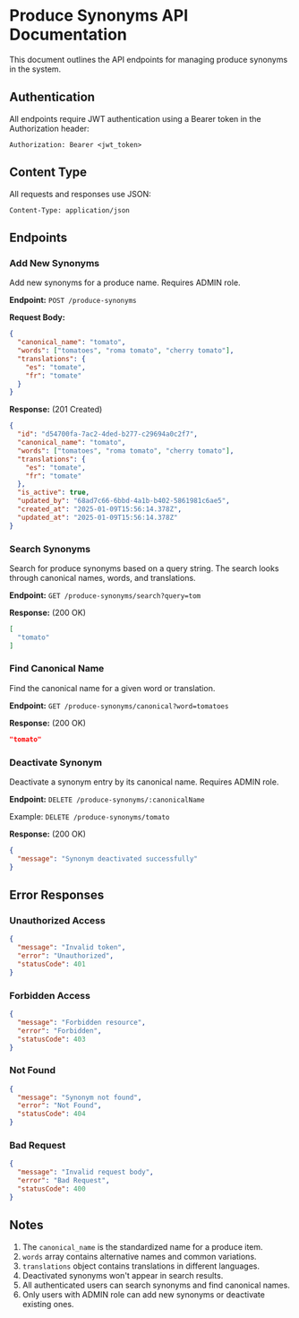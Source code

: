 # Produce Synonyms API Documentation

This document outlines the API endpoints for managing produce synonyms in the system.

## Authentication

All endpoints require JWT authentication using a Bearer token in the Authorization header:
```
Authorization: Bearer <jwt_token>
```

## Content Type

All requests and responses use JSON:
```
Content-Type: application/json
```

## Endpoints

### Add New Synonyms

Add new synonyms for a produce name. Requires ADMIN role.

**Endpoint:** `POST /produce-synonyms`

**Request Body:**
```json
{
  "canonical_name": "tomato",
  "words": ["tomatoes", "roma tomato", "cherry tomato"],
  "translations": {
    "es": "tomate",
    "fr": "tomate"
  }
}
```

**Response:** (201 Created)
```json
{
  "id": "d54700fa-7ac2-4ded-b277-c29694a0c2f7",
  "canonical_name": "tomato",
  "words": ["tomatoes", "roma tomato", "cherry tomato"],
  "translations": {
    "es": "tomate",
    "fr": "tomate"
  },
  "is_active": true,
  "updated_by": "68ad7c66-6bbd-4a1b-b402-5861981c6ae5",
  "created_at": "2025-01-09T15:56:14.378Z",
  "updated_at": "2025-01-09T15:56:14.378Z"
}
```

### Search Synonyms

Search for produce synonyms based on a query string. The search looks through canonical names, words, and translations.

**Endpoint:** `GET /produce-synonyms/search?query=tom`

**Response:** (200 OK)
```json
[
  "tomato"
]
```

### Find Canonical Name

Find the canonical name for a given word or translation.

**Endpoint:** `GET /produce-synonyms/canonical?word=tomatoes`

**Response:** (200 OK)
```json
"tomato"
```

### Deactivate Synonym

Deactivate a synonym entry by its canonical name. Requires ADMIN role.

**Endpoint:** `DELETE /produce-synonyms/:canonicalName`

Example: `DELETE /produce-synonyms/tomato`

**Response:** (200 OK)
```json
{
  "message": "Synonym deactivated successfully"
}
```

## Error Responses

### Unauthorized Access
```json
{
  "message": "Invalid token",
  "error": "Unauthorized",
  "statusCode": 401
}
```

### Forbidden Access
```json
{
  "message": "Forbidden resource",
  "error": "Forbidden",
  "statusCode": 403
}
```

### Not Found
```json
{
  "message": "Synonym not found",
  "error": "Not Found",
  "statusCode": 404
}
```

### Bad Request
```json
{
  "message": "Invalid request body",
  "error": "Bad Request",
  "statusCode": 400
}
```

## Notes

1. The `canonical_name` is the standardized name for a produce item.
2. `words` array contains alternative names and common variations.
3. `translations` object contains translations in different languages.
4. Deactivated synonyms won't appear in search results.
5. All authenticated users can search synonyms and find canonical names.
6. Only users with ADMIN role can add new synonyms or deactivate existing ones. 
